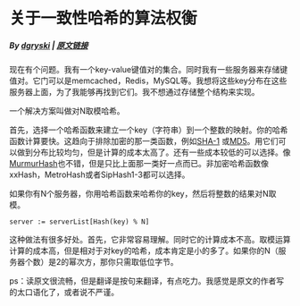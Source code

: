 # 关于一致性哈希的算法权衡

##### By [dgryski](https://medium.com/@dgryski) | [原文链接](https://medium.com/@dgryski/consistent-hashing-algorithmic-tradeoffs-ef6b8e2fcae8)


现在有个问题。我有一个key-value键值对的集合。同时我有一些服务器来存储键值对。它门可以是memcached，Redis，MySQL等。我想将这些key分布在这些服务器上面，为了我能够再找到它们。我不想通过存储整个结构来实现。

一个解决方案叫做对N取模哈希。

首先，选择一个哈希函数来建立一个key（字符串）到一个整数的映射。你的哈希函数计算要快。这趋向于排除加密的那一类函数，例如[SHA-1](https://en.wikipedia.org/wiki/SHA-1) 或[MD5](https://en.wikipedia.org/wiki/MD5)。用它们可以做到分布比较均匀，但是计算的成本太高了。还有一些成本较低的可以选择。像[MurmurHash](https://en.wikipedia.org/wiki/MurmurHash)也不错，但是只比上面那一类好一点而已。非加密哈希函数像xxHash，MetroHash或者SipHash1-3都可以选择。

如果你有N个服务器，你用哈希函数来哈希你的key，然后将整数的结果对N取模。

`
server := serverList[Hash(key) % N]
`

这种做法有很多好处。首先，它非常容易理解。同时它的计算成本不高。取模运算计算的成本高，但是相对于对key的哈希，成本肯定是小的多了。如果你的N（服务器个数）是2的幂次方，那你只需取低位字节。

ps：读原文很流畅，但是翻译是按句来翻译，有点吃力。我感觉是原文的作者写的太口语化了，或者说不严谨。